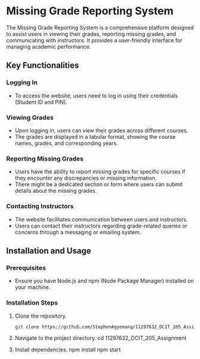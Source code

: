 # Missing Grade Reporting System

The Missing Grade Reporting System is a comprehensive platform designed to assist users in viewing their grades,
 reporting missing grades, and communicating with instructors. 
 It provides a user-friendly interface for managing academic performance.

## Key Functionalities

### Logging In

- To access the website, users need to log in using their credentials (Student ID and PIN).

### Viewing Grades

- Upon logging in, users can view their grades across different courses.
- The grades are displayed in a tabular format, showing the course names, grades, and corresponding years.

### Reporting Missing Grades

- Users have the ability to report missing grades for specific courses if they encounter any discrepancies or missing information.
- There might be a dedicated section or form where users can submit details about the missing grades.

### Contacting Instructors

- The website facilitates communication between users and instructors.
- Users can contact their instructors regarding grade-related queries or concerns through a messaging or emailing system.

## Installation and Usage

### Prerequisites

- Ensure you have Node.js and npm (Node Package Manager) installed on your machine.

### Installation Steps

1. Clone the repository.
   ```bash
   git clone https://github.com/StephenAgyemang/11297632_DCIT_205_Assignment1.git

2. Navigate to the project directory.
 cd 11297632_DCIT_205_Assignment

3. Install dependencies.
   npm install
   npm start


